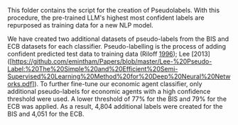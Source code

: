 This folder contains the script for the creation of Pseudolabels. With this procedure, the pre-trained LLM's highest most confident labels are repurposed as training data for a new NLP model. 

We have created two additional datasets of pseudo-labels from the BIS and ECB datasets for each classifier. Pseudo-labelling is the process of adding confident predicted test data to training data (Riloff [1996]([https://cdn.aaai.org/AAAI/1996/AAAI96-155.pdf])); Lee [2013] ([https://github.com/emintham/Papers/blob/master/Lee-%20Pseudo-Label:%20The%20Simple%20and%20Efficient%20Semi-Supervised%20Learning%20Method%20for%20Deep%20Neural%20Networks.pdf]). To further fine-tune our economic agent classifier, only additional pseudo-labels for economic agents with a high confidence threshold were used. A lower threshold of 77% for the BIS and 79% for the ECB was applied. As a result, 4,804 additional labels were created for the BIS and 4,051 for the ECB. 
